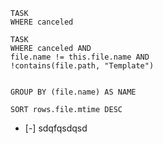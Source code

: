 
```dataview
TASK
WHERE canceled 
```
```dataview
TASK
WHERE canceled AND 
file.name != this.file.name AND 
!contains(file.path, "Template")


GROUP BY (file.name) AS NAME 

SORT rows.file.mtime DESC
```

- [-] sdqfqsdqsd

